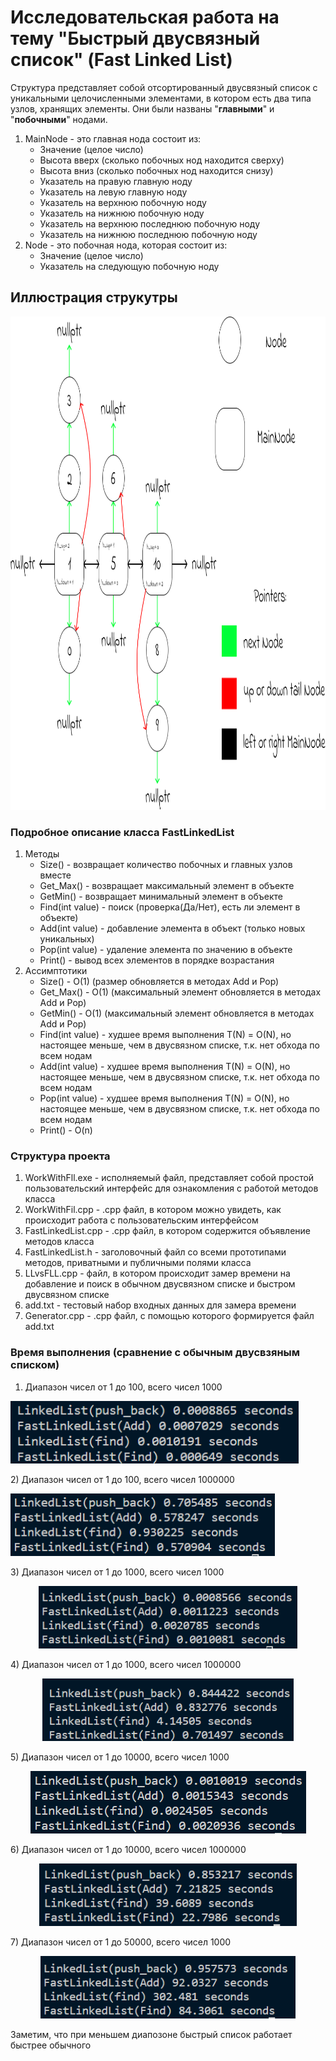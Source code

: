 # Исследовательская работа на тему "Быстрый двусвязный список" (Fast Linked List)
Структура представляет собой отсортированный двусвязный список с уникальными целочисленными элементами, в котором есть два типа узлов, хранящих элементы.
Они были названы "**главными**" и "**побочными**" нодами.
1) MainNode - это главная нода состоит из:
   * Значение (целое число)
   * Высота вверх (сколько побочных нод находится сверху)
   * Высота вниз (сколько побочных нод находится снизу)
   * Указатель на правую главную ноду
   * Указатель на левую главную ноду
   * Указатель на верхнюю побочную ноду
   * Указатель на нижнюю побочную ноду
   * Указатель на верхнюю последнюю побочную ноду
   * Указатель на нижнюю последнюю побочную ноду
2) Node - это побочная нода, которая состоит из:
   * Значение (целое число)
   * Указатель на следующую побочную ноду

## Иллюстрация струкутры
<p align="center">
  <img src="https://github.com/Qcsteeven/FastLinkedList/blob/main/fll.png" height=789>
</p>

### Подробное описание класса FastLinkedList
1) Методы
   * Size() - возвращает количество побочных и главных узлов вместе
   * Get_Max() - возвращает максимальный элемент в объекте
   * GetMin() - возвращает минимальный элемент в объекте
   * Find(int value) - поиск (проверка(Да/Нет), есть ли элемент в объекте)
   * Add(int value) - добавление элемента в объект (только новых уникальных)
   * Pop(int value) - удаление элемента по значению в объекте
   * Print() - вывод всех элементов в порядке возрастания
2) Ассимптотики
   * Size() - O(1) (размер обновляется в методах Add и Pop)
   * Get_Max() - O(1) (максимальный элемент обновляется в методах Add и Pop)
   * GetMin() - O(1) (максимальный элемент обновляется в методах Add и Pop)
   * Find(int value) - худшее время выполнения T(N) = O(N),
     но настоящее меньше, чем в двусвязном списке, т.к. нет обхода по всем нодам
   * Add(int value) - худшее время выполнения T(N) = O(N),
     но настоящее меньше, чем в двусвязном списке, т.к. нет обхода по всем нодам
   * Pop(int value) - худшее время выполнения T(N) = O(N),
     но настоящее меньше, чем в двусвязном списке, т.к. нет обхода по всем нодам
   * Print() - O(n)

### Структура проекта
1) WorkWithFll.exe - исполняемый файл, представляет собой простой пользовательский
интерфейс для ознакомления с работой методов класса
2) WorkWithFil.cpp - .cpp файл, в котором можно увидеть, как происходит работа с 
пользовательским интерфейсом
3) FastLinkedList.cpp - .cpp файл, в котором содержится объявление методов класса
4) FastLinkedList.h - заголовочный файл со всеми прототипами методов, приватными и
публичными полями класса
5) LLvsFLL.cpp - файл, в котором происходит замер времени на добавление и поиск в
обычном двусвязном списке и быстром двусвязном списке
6) add.txt - тестовый набор входных данных для замера времени
7) Generator.cpp - .cpp файл, с помощью которого формируется файл add.txt

### Время выполнения (сравнение с обычным двусвзяным списком)
1) Диапазон чисел от 1 до 100, всего чисел 1000 <p align="center">
  <img src="https://github.com/Qcsteeven/FastLinkedList/blob/main/1).png" height=100>
</p>
2) Диапазон чисел от 1 до 100, всего чисел 1000000 <p align="left">
  <img src="https://github.com/Qcsteeven/FastLinkedList/blob/main/2).png" height=100>
</p>
3) Диапазон чисел от 1 до 1000, всего чисел 1000 <p align="center">
  <img src="https://github.com/Qcsteeven/FastLinkedList/blob/main/3).png" height=100>
</p>
4) Диапазон чисел от 1 до 1000, всего чисел 1000000 <p align="center">
  <img src="https://github.com/Qcsteeven/FastLinkedList/blob/main/4).png" height=100>
</p>
5) Диапазон чисел от 1 до 10000, всего чисел 1000 <p align="center">
  <img src="https://github.com/Qcsteeven/FastLinkedList/blob/main/5).png" height=100>
</p>
6) Диапазон чисел от 1 до 10000, всего чисел 1000000 <p align="center">
  <img src="https://github.com/Qcsteeven/FastLinkedList/blob/main/6).png" height=100>
</p>
7) Диапазон чисел от 1 до 50000, всего чисел 1000 <p align="center">
  <img src="https://github.com/Qcsteeven/FastLinkedList/blob/main/7).png" height=100>
</p>

Заметим, что при меньшем диапозоне быстрый список работает быстрее обычного
